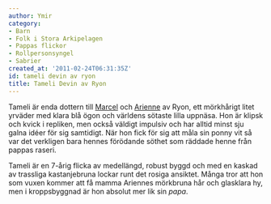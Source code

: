 ```yaml
---
author: Ymir
category:
- Barn
- Folk i Stora Arkipelagen
- Pappas flickor
- Rollpersonsyngel
- Sabrier
created_at: '2011-02-24T06:31:35Z'
id: tameli devin av ryon
title: Tameli Devin av Ryon
---
```

Tameli är enda dottern till [Marcel] och [Arienne] av Ryon, ett mörkhårigt litet yrväder med klara blå ögon och världens sötaste lilla uppnäsa. Hon är klipsk och kvick i repliken, men också väldigt impulsiv och har alltid minst sju galna idéer för sig samtidigt. När hon fick för sig att måla sin ponny vit så var det verkligen bara hennes förödande söthet som räddade henne från pappas raseri.

Tameli är en 7-årig flicka av medellängd, robust byggd och med en kaskad av trassliga kastanjebruna lockar runt det rosiga ansiktet. Många tror att hon som vuxen kommer att få mamma Ariennes mörkbruna hår och glasklara hy, men i kroppsbyggnad är hon absolut mer lik sin *papa*.

  [Marcel]: Marcel_Devin_de_Ryon
  [Arienne]: Arienne_Senlis_Devin_de_Ryon